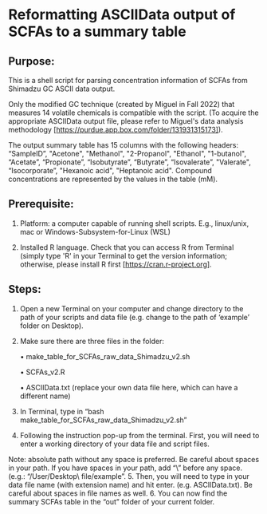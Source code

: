 # Reformatting ASCIIData output of SCFAs to a summary table
## Purpose:
This is a shell script for parsing concentration information of SCFAs from Shimadzu GC ASCII data output.

Only the modified GC technique (created by Miguel in Fall 2022) that measures 14 volatile chemicals is compatible with the script.
(To acquire the appropriate ASCIIData output file, please refer to Miguel's data analysis methodology [https://purdue.app.box.com/folder/131931315173]).

The output summary table has 15 columns with the following headers: “SampleID”, "Acetone", "Methanol", "2-Propanol", "Ethanol", "1-butanol", “Acetate”, “Propionate”, “Isobutyrate”, “Butyrate”, “Isovalerate”, "Valerate", “Isocorporate”, "Hexanoic acid", "Heptanoic acid". Compound concentrations are represented by the values in the table (mM). 

## Prerequisite: 
1. Platform: a computer capable of running shell scripts.
E.g., linux/unix, mac or Windows-Subsystem-for-Linux (WSL)

2. Installed R language.
Check that you can access R from Terminal (simply type 'R' in your Terminal to get the version information; otherwise, please install R first [https://cran.r-project.org].

## Steps:
1. Open a new Terminal on your computer and change directory to the path of your scripts and data file (e.g. change to the path of ‘example’ folder on Desktop). 
 
2. Make sure there are three files in the folder:

    •	make_table_for_SCFAs_raw_data_Shimadzu_v2.sh

    •	SCFAs_v2.R

    •	ASCIIData.txt (replace your own data file here, which can have a different name)

3. In Terminal, type in “bash make_table_for_SCFAs_raw_data_Shimadzu_v2.sh” 
 
4. Following the instruction pop-up from the terminal. First, you will need to enter a working directory of your data file and script files.
 
Note: absolute path without any space is preferred. Be careful about spaces in your path. If you have spaces in your path, add “\” before any space. (e.g.: “/User/Desktop\ file/example”. 
5. Then, you will need to type in your data file name (with extension name) and hit enter. (e.g. ASCIIData.txt). Be careful about spaces in file names as well. 
6. You can now find the summary SCFAs table in the “out” folder of your current folder.



